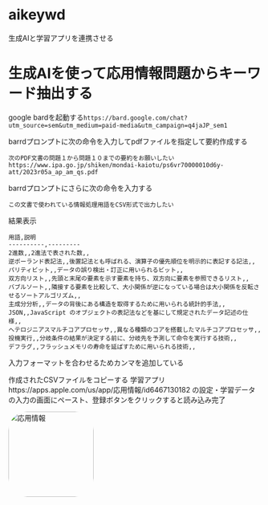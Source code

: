 # aikeywd
生成AIと学習アプリを連携させる
# 生成AIを使って応用情報問題からキーワード抽出する
google bardを起動する`https://bard.google.com/chat?utm_source=sem&utm_medium=paid-media&utm_campaign=q4jaJP_sem1`

barrdプロンプトに次の命令を入力してpdfファイルを指定して要約作成する  
```
次のPDF文書の問題１から問題１０までの要約をお願いしたいhttps://www.ipa.go.jp/shiken/mondai-kaiotu/ps6vr70000010d6y-att/2023r05a_ap_am_qs.pdf
```
barrdプロンプトにさらに次の命令を入力する
```
この文書で使われている情報処理用語をCSV形式で出力したい
```
  
結果表示

```
用語,説明
----------,---------
2進数,,2進法で表された数,,
逆ポーランド表記法,,後置記法とも呼ばれる、演算子の優先順位を明示的に表記する記法,,
パリティビット,,データの誤り検出・訂正に用いられるビット,,
双方向リスト,,先頭と末尾の要素を示す要素を持ち、双方向に要素を参照できるリスト,,
バブルソート,,隣接する要素を比較して、大小関係が逆になっている場合は大小関係を反転させるソートアルゴリズム,,
主成分分析,,データの背後にある構造を取得するために用いられる統計的手法,,
JSON,,JavaScript のオブジェクトの表記法などを基にして規定されたデータ記述の仕様,,
ヘテロジニアスマルチコアプロセッサ,,異なる種類のコアを搭載したマルチコアプロセッサ,,
投機実行,,分岐条件の結果が決定する前に、分岐先を予測して命令を実行する技術,,
デフラグ,,フラッシュメモリの寿命を延ばすために用いられる技術,,
```

入力フォーマットを合わせるためカンマを追加している

作成されたCSVファイルをコピーする
学習アプリhttps://apps.apple.com/us/app/応用情報/id6467130182
の設定・学習データの入力の画面にペースト、登録ボタンをクリックすると読み込み完了


<a href="https://apps.apple.com/us/app/%E5%BF%9C%E7%94%A8%E6%83%85%E5%A0%B1/id6467130182?itscg=30200&amp;itsct=apps_box_appicon" style="width: 170px; height: 170px; border-radius: 22%; overflow: hidden; display: inline-block; vertical-align: middle;"><img src="https://is1-ssl.mzstatic.com/image/thumb/Purple126/v4/50/1e/60/501e60ee-a389-356c-5616-120f1c6ce86f/AppIcon-0-0-1x_U007epad-0-85-220.png/540x540bb.jpg" alt="応用情報" style="width: 170px; height: 170px; border-radius: 22%; overflow: hidden; display: inline-block; vertical-align: middle;"></a>
